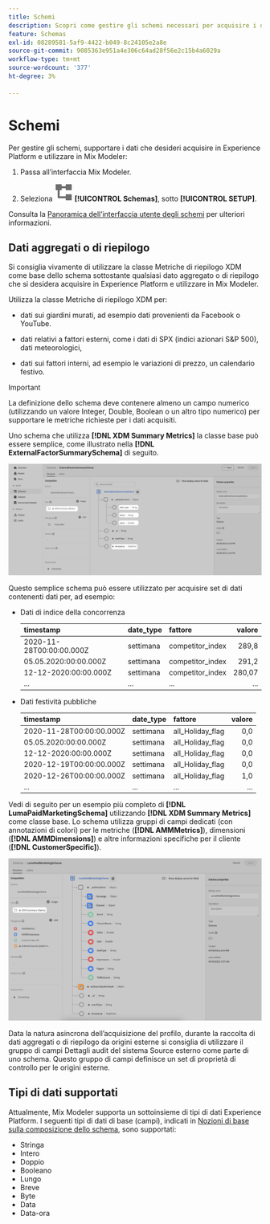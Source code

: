 ```yaml
---
title: Schemi
description: Scopri come gestire gli schemi necessari per acquisire i dati in Mix Modeler.
feature: Schemas
exl-id: 08289581-5af9-4422-b049-8c24105e2a8e
source-git-commit: 9085363e951a4e306c64ad28f56e2c15b4a6029a
workflow-type: tm+mt
source-wordcount: '377'
ht-degree: 3%

---
```


# Schemi

Per gestire gli schemi, supportare i dati che desideri acquisire in Experience Platform e utilizzare in Mix Modeler:

1. Passa all’interfaccia Mix Modeler.

1. Seleziona ![Schemi](/help/assets//icons/Schemas.svg) **[!UICONTROL Schemas]**, sotto **[!UICONTROL SETUP]**.

Consulta la [Panoramica dell’interfaccia utente degli schemi](https://experienceleague.adobe.com/docs/experience-platform/xdm/ui/overview.html?lang=en) per ulteriori informazioni.

## Dati aggregati o di riepilogo

Si consiglia vivamente di utilizzare la classe Metriche di riepilogo XDM come base dello schema sottostante qualsiasi dato aggregato o di riepilogo che si desidera acquisire in Experience Platform e utilizzare in Mix Modeler.

Utilizza la classe Metriche di riepilogo XDM per:

- dati sui giardini murati, ad esempio dati provenienti da Facebook o YouTube.

- dati relativi a fattori esterni, come i dati di SPX (indici azionari S&amp;P 500), dati meteorologici,

- dati sui fattori interni, ad esempio le variazioni di prezzo, un calendario festivo.

>[!IMPORTANT]
>
>La definizione dello schema deve contenere almeno un campo numerico (utilizzando un valore Integer, Double, Boolean o un altro tipo numerico) per supportare le metriche richieste per i dati acquisiti.

Uno schema che utilizza **[!DNL XDM Summary Metrics]** la classe base può essere semplice, come illustrato nella **[!DNL ExternalFactorSummarySchema]** di seguito.

![Schema Fattori Esterni](/help/assets//external-factors-schema.png)

Questo semplice schema può essere utilizzato per acquisire set di dati contenenti dati per, ad esempio:

- Dati di indice della concorrenza

  | timestamp | date_type | fattore | valore |
  |---|---|---|--:|
  | 2020-11-28T00:00:00.000Z | settimana | competitor_index | 289,8 |
  | 05.05.2020:00:00.000Z | settimana | competitor_index | 291,2 |
  | 12-12-2020:00:00.000Z | settimana | competitor_index | 280,07 |
  | ... | ... | ... | ... |

- Dati festività pubbliche

  | timestamp | date_type | fattore | valore |
  |---|---|---|--:|
  | 2020-11-28T00:00:00.000Z | settimana | all_Holiday_flag | 0,0 |
  | 05.05.2020:00:00.000Z | settimana | all_Holiday_flag | 0,0 |
  | 12-12-2020:00:00.000Z | settimana | all_Holiday_flag | 0,0 |
  | 2020-12-19T00:00:00.000Z | settimana | all_Holiday_flag | 0,0 |
  | 2020-12-26T00:00:00.000Z | settimana | all_Holiday_flag | 1,0 |
  | ... | ... | ... | ... |


Vedi di seguito per un esempio più completo di **[!DNL LumaPaidMarketingSchema]** utilizzando **[!DNL XDM Summary Metrics]** come classe base. Lo schema utilizza gruppi di campi dedicati (con annotazioni di colori) per le metriche (**[!DNL AMMMetrics]**), dimensioni (**[!DNL AMMDimensions]**) e altre informazioni specifiche per il cliente (**[!DNL CustomerSpecific]**).

![Schema di riepilogo](/help/assets//summary-schema.png)

Data la natura asincrona dell’acquisizione del profilo, durante la raccolta di dati aggregati o di riepilogo da origini esterne si consiglia di utilizzare il gruppo di campi Dettagli audit del sistema Source esterno come parte di uno schema. Questo gruppo di campi definisce un set di proprietà di controllo per le origini esterne.


## Tipi di dati supportati

Attualmente, Mix Modeler supporta un sottoinsieme di tipi di dati Experience Platform. I seguenti tipi di dati di base (campi), indicati in [Nozioni di base sulla composizione dello schema](https://experienceleague.adobe.com/docs/experience-platform/xdm/schema/composition.html?lang=en#data-type), sono supportati:

- Stringa
- Intero
- Doppio
- Booleano
- Lungo
- Breve
- Byte
- Data
- Data-ora
